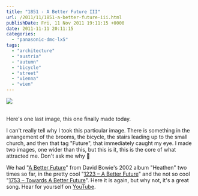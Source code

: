 ```yaml
---
title: "1851 - A Better Future III"
url: /2011/11/1851-a-better-future-iii.html
publishDate: Fri, 11 Nov 2011 19:11:15 +0000
date: 2011-11-11 20:11:15
categories: 
  - "panasonic-dmc-lx5"
tags: 
  - "architecture"
  - "austria"
  - "autumn"
  - "bicycle"
  - "street"
  - "vienna"
  - "wien"
---
```

<div class="container">
<div class="center"><a target="_blank" href="https://d25zfm9zpd7gm5.cloudfront.net/1200x1200/2011/20111111_092346_ps.jpg"><img src="https://d25zfm9zpd7gm5.cloudfront.net/0600x0600/2011/20111111_092346_ps.jpg" /></a></div>
</div>
<br />

Here's one last image, this one finally made today. 

I can't really tell why I took this particular image. There is something in the arrangement of the brooms, the bicycle, the stairs leading up to the small church, and then that tag "Future", that immediately caught my eye. I made two images, one wider than this, but this is it, this is the core of what attracted me. Don't ask me why 🙂

 We had "<a href="http://www.lyricsmode.com/lyrics/d/david_bowie/a_better_future.html" target="_blank">A Better Future</a>" from David Bowie's 2002 album "Heathen" two times so far, in the pretty cool "<a href="/2010/02/1223-a-better-future.html" target="_blank">1223 – A Better Future</a>" and the not so cool "<a href="/2011/08/1753-towards-a-better-future.html" target="_blank">1753 – Towards A Better Future</a>". Here it is again, but why not, it's a great song. Hear for yourself on <a href="http://www.youtube.com/watch?v=boX8zNyhaL4" target="_blank">YouTube</a>.
